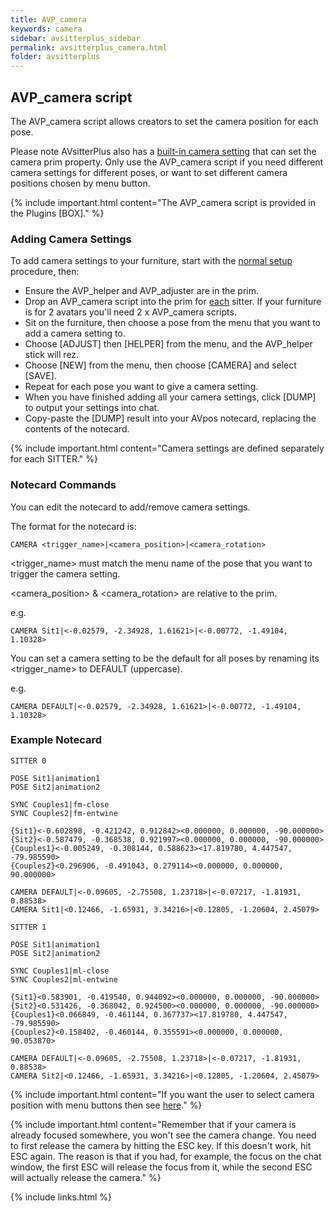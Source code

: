 ```yaml
---
title: AVP_camera
keywords: camera
sidebar: avsitterplus_sidebar
permalink: avsitterplus_camera.html
folder: avsitterplus
---
```


## AVP_camera script
The AVP_camera script allows creators to set the camera position for each pose.

Please note AVsitterPlus also has a [built-in camera setting](/avsitterplus_home.html#camera) that can set the camera prim property. Only use the AVP_camera script if you need different camera settings for different poses, or want to set different camera positions chosen by menu button.

{% include important.html content="The AVP_camera script is provided in the Plugins [BOX]." %}

### Adding Camera Settings
To add camera settings to your furniture, start with the [normal setup](/avsitterplus_home.html#setup) procedure, then:

- Ensure the AVP_helper and AVP_adjuster are in the prim.
- Drop an AVP_camera script into the prim for <ins>each</ins> sitter. If your furniture is for 2 avatars you'll need 2 x AVP_camera scripts.
- Sit on the furniture, then choose a pose from the menu that you want to add a camera setting to.
- Choose [ADJUST] then [HELPER] from the menu, and the AVP_helper stick will rez.
- Choose [NEW] from the menu, then choose [CAMERA] and select [SAVE].
- Repeat for each pose you want to give a camera setting.
- When you have finished adding all your camera settings, click [DUMP] to output your settings into chat.
- Copy-paste the [DUMP] result into your AVpos notecard, replacing the contents of the notecard.

{% include important.html content="Camera settings are defined separately for each SITTER." %}

### Notecard Commands
You can edit the notecard to add/remove camera settings.

The format for the notecard is:

    CAMERA <trigger_name>|<camera_position>|<camera_rotation>

&lt;trigger_name&gt; must match the menu name of the pose that you want to trigger the camera setting.

&lt;camera_position&gt; & &lt;camera_rotation&gt; are relative to the prim.

e.g.

    CAMERA Sit1|<-0.02579, -2.34928, 1.61621>|<-0.00772, -1.49104, 1.10328>

You can set a camera setting to be the default for all poses by renaming its &lt;trigger_name&gt; to DEFAULT (uppercase).

e.g.

    CAMERA DEFAULT|<-0.02579, -2.34928, 1.61621>|<-0.00772, -1.49104, 1.10328>

### Example Notecard

```
SITTER 0

POSE Sit1|animation1
POSE Sit2|animation2

SYNC Couples1|fm-close
SYNC Couples2|fm-entwine

{Sit1}<-0.602898, -0.421242, 0.912842><0.000000, 0.000000, -90.000000>
{Sit2}<-0.587479, -0.368538, 0.921997><0.000000, 0.000000, -90.000000>
{Couples1}<-0.005249, -0.308144, 0.588623><17.819780, 4.447547, -79.985590>
{Couples2}<0.296906, -0.491043, 0.279114><0.000000, 0.000000, 90.000000>

CAMERA DEFAULT|<-0.09605, -2.75508, 1.23718>|<-0.07217, -1.81931, 0.88538>
CAMERA Sit1|<0.12466, -1.65931, 3.34216>|<0.12805, -1.20604, 2.45079>

SITTER 1

POSE Sit1|animation1
POSE Sit2|animation2

SYNC Couples1|ml-close
SYNC Couples2|ml-entwine

{Sit1}<0.583901, -0.419540, 0.944092><0.000000, 0.000000, -90.000000>
{Sit2}<0.531426, -0.368042, 0.924500><0.000000, 0.000000, -90.000000>
{Couples1}<0.066849, -0.461144, 0.367737><17.819780, 4.447547, -79.985590>
{Couples2}<0.158402, -0.460144, 0.355591><0.000000, 0.000000, 90.053870>

CAMERA DEFAULT|<-0.09605, -2.75508, 1.23718>|<-0.07217, -1.81931, 0.88538>
CAMERA Sit2|<0.12466, -1.65931, 3.34216>|<0.12805, -1.20604, 2.45079>
```
{% include important.html content="If you want the user to select camera position with menu buttons then see [here](http://avsitter.com/qa/939)." %}

{% include important.html content="Remember that if your camera is already focused somewhere, you won't see the camera change. You need to first release the camera by hitting the ESC key. If this doesn't work, hit ESC again. The reason is that if you had, for example, the focus on the chat window, the first ESC will release the focus from it, while the second ESC will actually release the camera." %}

{% include links.html %}
